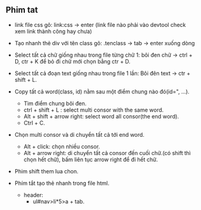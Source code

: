 ## Phim tat
+ link file css gõ: link:css -> enter (link file nào phải vào devtool check xem link thành công hay chưa)

+ Tạo nhanh thẻ div với tên class gõ: .tenclass -> tab -> enter xuống dòng

+ Select tất cả chữ giống nhau trong file từng chữ 1: bôi đen chữ -> ctrl + D, ctr + K để bỏ đi chữ mới chọn bằng ctr + D.

+ Select tất cả đoạn text giống nhau trong file 1 lần: Bôi đên text -> ctr + shift + L.

+ Copy tất cả word(class, id) nằm sau một điểm chung nào đó(id=", ...).
    + Tìm điểm chung bôi đen. 
    + ctrl + shift + L : select multi consor with the same word.
    + Alt + shift + arrow right: select word all consor(the end word).
    + Ctrl + C.

+ Chọn multi consor và di chuyển tất cả tới end word.
    + Alt + click: chọn nhiều consor.
    + Alt + arrow right: di chuyển tất cả consor đến cuối chữ.(có shift thì chọn hết chữ), bấm liên tục arrow right để đi hết chữ.

+ Phim shift them lua chon.

+ Phím tắt tạo thẻ nhanh trong file html.
    + header:
        + ul#nav>li*5>a + tab.
